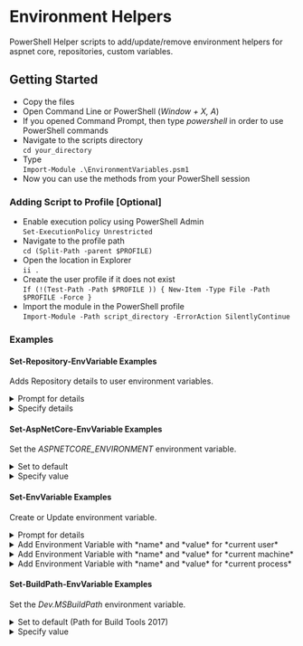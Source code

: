 # Environment Helpers

PowerShell Helper scripts to add/update/remove environment helpers for aspnet core, repositories, custom variables.

## Getting Started

* Copy the files
* Open Command Line or PowerShell (*Window + X, A*)
* If you opened Command Prompt, then type *powershell* in order to use PowerShell commands
* Navigate to the scripts directory <br />`cd your_directory`
* Type <br />`Import-Module .\EnvironmentVariables.psm1`
* Now you can use the methods from your PowerShell session

### Adding Script to Profile [Optional]

* Enable execution policy using PowerShell Admin <br /> `Set-ExecutionPolicy Unrestricted`
* Navigate to the profile path <br />`cd (Split-Path -parent $PROFILE)`
* Open the location in Explorer <br />`ii .`
* Create the user profile if it does not exist <br />`If (!(Test-Path -Path $PROFILE )) { New-Item -Type File -Path $PROFILE -Force }`
* Import the module in the PowerShell profile <br />`Import-Module -Path script_directory -ErrorAction SilentlyContinue`

### Examples

#### Set-Repository-EnvVariable Examples
Adds Repository details to user environment variables.
<details>
   <summary>Prompt for details</summary>
   <p>Set-Repository-EnvVariable</p>
</details>
<details>
   <summary>Specify details</summary>
   <p>Set-Repository-EnvVariable -Name 'RepositoryName' -RemoteUrl 'https://github.com/jhonnyelhelou91/EnvironmentVariables.git' -LocalPath 'C:\git\PowerShell\EnvironmentHelpers\'</p>
</details>


#### Set-AspNetCore-EnvVariable Examples
Set the *ASPNETCORE_ENVIRONMENT* environment variable.
<details>
   <summary>Set to default</summary>
   <p>Set-AspNetCore-EnvVariable</p>
</details>
<details>
   <summary>Specify value</summary>
   <p>Set-AspNetCore-EnvVariable -Value 'Production'</p>
</details>


#### Set-EnvVariable Examples
Create or Update environment variable.
<details>
   <summary>Prompt for details</summary>
   <p>Set-EnvVariable -Name 'MyVariable' -Prompt $true</p>
</details>
<details>
   <summary>Add Environment Variable with *name* and *value* for *current user*</summary>
   <p>Set-EnvVariable -Name 'MyVariable' -Value 'MyValue'</p>
</details>
<details>
   <summary>Add Environment Variable with *name* and *value* for *current machine*</summary>
   <p>Set-EnvVariable -Name 'MyVariable' -Value 'MyValue' -Target 'Machine'</p>
</details>
<details>
   <summary>Add Environment Variable with *name* and *value* for *current process*</summary>
   <p>Set-EnvVariable -Name 'MyVariable' -Value 'MyValue' -Target 'Process'</p>
</details>


#### Set-BuildPath-EnvVariable Examples
Set the *Dev.MSBuildPath* environment variable.
<details>
   <summary>Set to default (Path for Build Tools 2017)</summary>
   <p>Set-BuildPath-EnvVariable</p>
</details>
<details>
   <summary>Specify value</summary>
   <p>Set-BuildPath-EnvVariable -Value 'C:\Program Files (x86)\Microsoft Visual Studio\2017\Community\MSBuild\15.0\Bin\msbuild.exe'</p>
</details>
